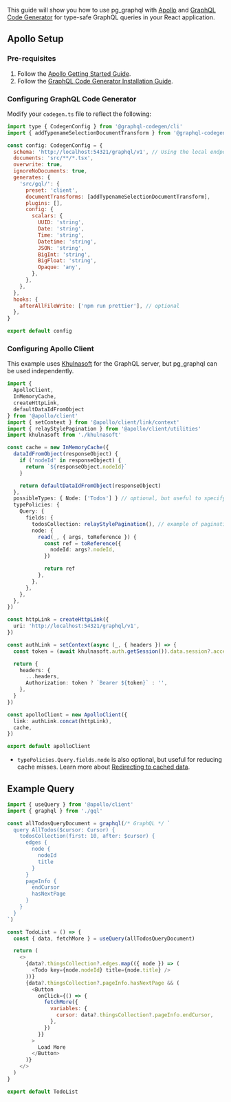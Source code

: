 This guide will show you how to use pg_graphql with [Apollo](https://www.apollographql.com/docs/react/) and [GraphQL Code Generator](https://the-guild.dev/graphql/codegen) for type-safe GraphQL queries in your React application.

## Apollo Setup

### Pre-requisites

1. Follow the [Apollo Getting Started Guide](https://www.apollographql.com/docs/react/get-started).
2. Follow the [GraphQL Code Generator Installation Guide](https://the-guild.dev/graphql/codegen/docs/getting-started/installation).

### Configuring GraphQL Code Generator

Modify your `codegen.ts` file to reflect the following:

```javascript
import type { CodegenConfig } from '@graphql-codegen/cli'
import { addTypenameSelectionDocumentTransform } from '@graphql-codegen/client-preset'

const config: CodegenConfig = {
  schema: 'http://localhost:54321/graphql/v1', // Using the local endpoint, update if needed
  documents: 'src/**/*.tsx',
  overwrite: true,
  ignoreNoDocuments: true,
  generates: {
    'src/gql/': {
      preset: 'client',
      documentTransforms: [addTypenameSelectionDocumentTransform],
      plugins: [],
      config: {
        scalars: {
          UUID: 'string',
          Date: 'string',
          Time: 'string',
          Datetime: 'string',
          JSON: 'string',
          BigInt: 'string',
          BigFloat: 'string',
          Opaque: 'any',
        },
      },
    },
  },
  hooks: {
    afterAllFileWrite: ['npm run prettier'], // optional
  },
}

export default config
```

### Configuring Apollo Client

This example uses [Khulnasoft](https://khulnasoft.com) for the GraphQL server, but pg_graphql can be used independently.

```typescript
import {
  ApolloClient,
  InMemoryCache,
  createHttpLink,
  defaultDataIdFromObject
} from '@apollo/client'
import { setContext } from '@apollo/client/link/context'
import { relayStylePagination } from '@apollo/client/utilities'
import khulnasoft from './khulnasoft'

const cache = new InMemoryCache({
  dataIdFromObject(responseObject) {
    if ('nodeId' in responseObject) {
      return `${responseObject.nodeId}`
    }

    return defaultDataIdFromObject(responseObject)
  },
  possibleTypes: { Node: ['Todos'] } // optional, but useful to specify supertype-subtype relationships
  typePolicies: {
    Query: {
      fields: {
        todosCollection: relayStylePagination(), // example of paginating a collection
        node: {
          read(_, { args, toReference }) {
            const ref = toReference({
              nodeId: args?.nodeId,
            })

            return ref
          },
        },
      },
    },
  },
})

const httpLink = createHttpLink({
  uri: 'http://localhost:54321/graphql/v1',
})

const authLink = setContext(async (_, { headers }) => {
  const token = (await khulnasoft.auth.getSession()).data.session?.access_token

  return {
    headers: {
      ...headers,
      Authorization: token ? `Bearer ${token}` : '',
    },
  }
})

const apolloClient = new ApolloClient({
  link: authLink.concat(httpLink),
  cache,
})

export default apolloClient
```

- `typePolicies.Query.fields.node` is also optional, but useful for reducing cache misses. Learn more about [Redirecting to cached data](https://www.apollographql.com/docs/react/performance/performance#redirecting-to-cached-data).

## Example Query

```javascript
import { useQuery } from '@apollo/client'
import { graphql } from './gql'

const allTodosQueryDocument = graphql(/* GraphQL */ `
  query AllTodos($cursor: Cursor) {
    todosCollection(first: 10, after: $cursor) {
      edges {
        node {
          nodeId
          title
        }
      }
      pageInfo {
        endCursor
        hasNextPage
      }
    }
  }
`)

const TodoList = () => {
  const { data, fetchMore } = useQuery(allTodosQueryDocument)

  return (
    <>
      {data?.thingsCollection?.edges.map(({ node }) => (
        <Todo key={node.nodeId} title={node.title} />
      ))}
      {data?.thingsCollection?.pageInfo.hasNextPage && (
        <Button
          onClick={() => {
            fetchMore({
              variables: {
                cursor: data?.thingsCollection?.pageInfo.endCursor,
              },
            })
          }}
        >
          Load More
        </Button>
      )}
    </>
  )
}

export default TodoList
```

